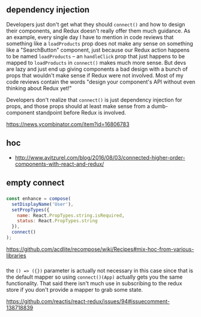 ## dependency injection

Developers just don't get what they should `connect()` and how to design their components, and Redux doesn't really offer them much guidance. As an example, every single day I have to mention in code reviews that something like a `loadProducts` prop does not make any sense on something like a "SearchButton" component, just because our Redux action happens to be named `loadProducts` – an `handleClick` prop that just happens to be mapped to `loadProducts` in `connect()` makes much more sense. But devs are lazy and just end up giving components a bad design with a bunch of props that wouldn't make sense if Redux were not involved. Most of my code reviews contain the words "design your component's API without even thinking about Redux yet!"

Developers don't realize that `connect()` is just dependency injection for props, and those props should at least make sense from a dumb-component standpoint before Redux is involved.

https://news.ycombinator.com/item?id=16806783

## hoc

- http://www.avitzurel.com/blog/2016/08/03/connected-higher-order-components-with-react-and-redux/

## empty connect

###

```javascript
const enhance = compose(
  setDisplayName('User'),
  setPropTypes({
    name: React.PropTypes.string.isRequired,
    status: React.PropTypes.string
  }),
  connect()
);
```

https://github.com/acdlite/recompose/wiki/Recipes#mix-hoc-from-various-libraries

###

the `() => ({})` parameter is actually not necessary in this case since that is the default mapper so using `connect()(App)` actually gets you the same functionality. That said there isn't much use in subscribing to the redux store if you don't provide a mapper to grab some state. 

https://github.com/reactjs/react-redux/issues/94#issuecomment-138718839
